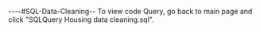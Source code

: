 ----#SQL-Data-Cleaning--
To view code Query, go 
back to main page and click "SQLQuery Housing data cleaning.sql".
